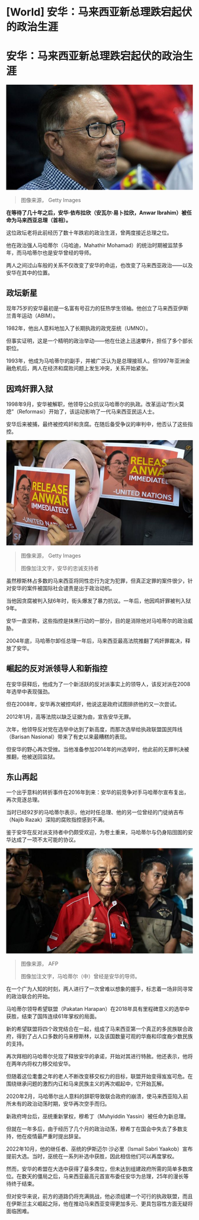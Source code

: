 # [World] 安华：马来西亚新总理跌宕起伏的政治生涯

#  安华：马来西亚新总理跌宕起伏的政治生涯


![Malaysia's Anwar Ibrahim](_111129746_gettyimages-1052058446.jpg)

> 图像来源，  Getty Images

**在等待了几十年之后，安华·依布拉欣（安瓦尔·易卜拉欣，Anwar Ibrahim）被任命为马来西亚总理（首相）。**

这位政坛老将此前经历了数十年跌宕的政治生涯，曾两度接近总理之位。

他在政治强人马哈蒂尔（马哈迪，Mahathir Mohamad）的统治时期被监禁多年，而马哈蒂尔也是安华曾经的导师。

两人之间过山车般的关系不仅改变了安华的命运，也改变了马来西亚政治——以及安华在其中的位置。

##  政坛新星

现年75岁的安华最初是一名富有号召力的狂热学生领袖。他创立了马来西亚伊斯兰青年运动（ABIM）。

1982年，他出人意料地加入了长期执政的政党巫统（UMNO）。

但事实证明，这是一个精明的政治举动——他在仕途上迅速攀升，担任了多个部长职位。

1993年，他成为马哈蒂尔的副手，并被广泛认为是总理接班人。但1997年亚洲金融危机后，两人在经济和腐败问题上发生冲突，关系开始紧张。

##  因鸡奸罪入狱

1998年9月，安华被解职，他领导公众抗议马哈蒂尔的执政。改革运动“烈火莫熄”（Reformasi）开始了，该运动影响了一代马来西亚民运人士。

安华后来被捕，最终被控鸡奸和贪腐。在随后备受争议的审判中，他否认了这些指控。

![Members of the Malaysian opposition parties hold signs reading 'Release Anwar immediately' in Kuala Lumpur in 2015](_101275446_gettyimages-495307378.jpg)

> 图像来源，  Getty Images
>
> 图像加注文字，安华的忠诚支持者

虽然穆斯林占多数的马来西亚将同性恋行为定为犯罪，但真正定罪的案件很少，针对安华的案件被国际社会谴责是出于政治动机。

当他因贪腐被判入狱6年时，街头爆发了暴力抗议。一年后，他因鸡奸罪被判入狱9年。

安华一直坚称，这些指控是抹黑行动的一部分，目的是消除他对马哈蒂尔的政治威胁。

2004年底，马哈蒂尔卸任总理一年后，马来西亚最高法院推翻了鸡奸罪裁决，释放了安华。

##  崛起的反对派领导人和新指控

在安华获释后，他成为了一个新活跃的反对派事实上的领导人，该反对派在2008年选举中表现强劲。

但在2008年，安华再次被控鸡奸，他说这是政府试图排挤他的又一次尝试。

2012年1月，高等法院以缺乏证据为由，宣告安华无罪。

次年，他领导反对党在选举中达到了新高度，而那次选举给执政联盟国民阵线（Barisan Nasional）带来了有史以来最糟糕的表现。

但安华的野心再次受挫。当他准备参加2014年的州选举时，他此前的无罪判决被推翻，他被送回监狱。

##  东山再起

一个出乎意料的转折事件在2016年到来：安华的前竞争对手马哈蒂尔宣布复出，再次竞逐总理。

当时已经92岁的马哈蒂尔表示，他对时任总理、他的另一位曾经的门徒纳吉布（Najib Razak）深陷的腐败指控感到不满。

鉴于安华在反对派支持者中仍颇受欢迎，为卷土重来，马哈蒂尔与仍身陷囹圄的安华达成了一项不太可能的协议。

![Dr Mahathir Mohamad showing a thumbs up](_101203205_10024503-3c12-45c6-adf0-e77495e7d8e2.jpg)

> 图像来源，  AFP
>
> 图像加注文字，马哈蒂尔（中）曾经是安华的导师。

在一个广为人知的时刻，两人进行了一次曾难以想象的握手，标志着一场非同寻常的政治联合的开始。

马哈蒂尔领导希望联盟（Pakatan Harapan）在2018年具有里程碑意义的选举中获胜，结束了国阵连续61年掌权的局面。

新的希望联盟将四个政党结合在一起，组成了马来西亚第一个真正的多民族联合政府，得到了占人口多数的马来穆斯林，以及该国数量可观的华裔和印度裔少数民族的支持。

再次拜相的马哈蒂尔兑现了释放安华的承诺，开始对其进行特赦。他还表示，他将在两年内将权力移交给安华。

但随着这位耄耋之年的老人不断改变移交权力的目标，联盟开始变得岌岌可危。在围绕继承问题的激烈内讧和马来民族主义的再次崛起中，它开始瓦解。

2020年2月，马哈蒂尔出人意料的辞职导致联合政府的崩溃，使马来西亚陷入前所未有的政治动荡时期，安华再次空手而归。

新政府垮台后，巫统重新掌权，穆希丁（Muhyiddin Yassin）被任命为新总理。

但就在一年多后，由于经历了几个月的政治动荡，穆希丁在国会中失去了多数支持，他在疫情最严重时提出辞呈。

2022年10月，他的继任者、巫统的伊斯迈尔·沙必里（Ismail Sabri Yaakob）宣布提前大选。当时，巫统在一系列补选中获胜，因此相信他们可以再度掌权。

然而，安华的希盟在大选中获得了最多席位，但未达到组建政府所需的简单多数席位。在数天的僵局之后，马来西亚最高元首宣布委任安华为总理，25年的漫长等待终于结束。

但对安华来说，前方的道路仍将充满挑战，他必须组建一个可行的执政联盟，而且在伊斯兰主义崛起之际，他在推动马来西亚变得更加多元、更具包容性方面无疑将面临困难。



